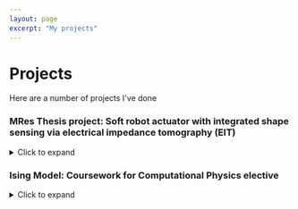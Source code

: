 ```yaml
---
layout: page
excerpt: "My projects"
---
```


# Projects

Here are a number of projects I've done


### MRes Thesis project: Soft robot actuator with integrated shape sensing via electrical impedance tomography (EIT)
<details><summary>Click to expand</summary><p>
  <a href="https://github.com/cdelor02/mres-thesis">Repo</a>
  
  <p>
    Supervisors: Drs. James Avery, Mark Runciman, Saina Akhond, George Mylonas
  </p>
  <p>
    The Hamlyn Centre, Imperial College London
  </p>  
  
  <p>
    This project entailed an extensive literature review in the field of soft robots, control systems, and uses of EIT in robotics. Next, simulations using EIT simulation software EIDORS were done to evaluate optimal placement of electrodes necessary for sensing along the body of the hypothetical robotic actuator. In tandem, multiple iterations of actuators were devised and tested, starting from 3D-printed actuators operated by hydraulics to silicone moulded cable-driven actuation. The latter was retained and outfitted with a sensing chamber filled with saline solution, this being the site of sensor data production.
  </p>
  
  <img src="files/actuator_with_weight.png" alt="actuator lifting 100g weight">
  
  
  </p></details>



### Ising Model: Coursework for Computational Physics elective
<details><summary>Click to expand</summary><p>
  <a href="https://github.com/cdelor02/ising_model">Repo</a>
  
  <p>
    Instructor: Dr. Timothy Atherton
  </p>
  <p>
    Department of Physics and Astronomy, Tufts University
  </p>
 
  <p> 
    Completed in a team of three, we developed and implemented a discrete computational model of ferromagnetism initially formulated by Ernst Ising and Wilhelm Lenz. Written in Python (Jupyter Notebook), the work provided shows a simple 2D lattice simulation. Additionally, I built a simple example of a Hopfield network, a computational model representing how neurons learn and store information; a model of biological memory. This network functions in a similar way to the Ising model whereby each individual element in the models have neighbor interaction.
  </p>
  
  <img src="files/ising_model_screenshot.png" alt="simple Ising model visualization">
  
  
</p></details>


